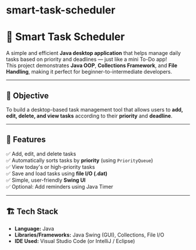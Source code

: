 # smart-task-scheduler
# 🧠 Smart Task Scheduler

A simple and efficient **Java desktop application** that helps manage daily tasks based on priority and deadlines — just like a mini To-Do app!  
This project demonstrates **Java OOP**, **Collections Framework**, and **File Handling**, making it perfect for beginner-to-intermediate developers.

---

## 🎯 Objective
To build a desktop-based task management tool that allows users to **add, edit, delete, and view tasks** according to their **priority** and **deadline**.

---

## 🧩 Features
✅ Add, edit, and delete tasks  
✅ Automatically sorts tasks by **priority** (using `PriorityQueue`)  
✅ View today's or high-priority tasks  
✅ Save and load tasks using **file I/O (.dat)**  
✅ Simple, user-friendly **Swing UI**  
✅ Optional: Add reminders using Java Timer  

---

## 🏗️ Tech Stack
- **Language:** Java  
- **Libraries/Frameworks:** Java Swing (GUI), Collections, File I/O  
- **IDE Used:** Visual Studio Code (or IntelliJ / Eclipse)  


